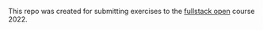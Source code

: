 This repo was created for submitting exercises to the [fullstack open](https://fullstackopen.com/) course 2022.
